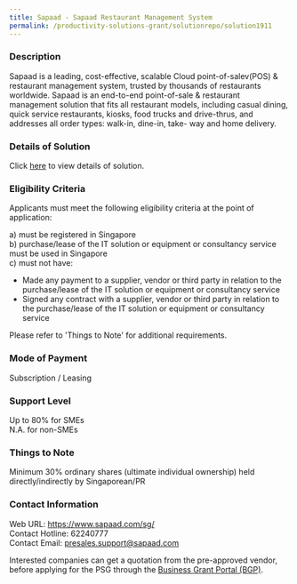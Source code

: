 ```yaml
---
title: Sapaad - Sapaad Restaurant Management System
permalink: /productivity-solutions-grant/solutionrepo/solution1911
---
```


### Description

Sapaad is a leading, cost-effective, scalable Cloud point-of-salev(POS) & restaurant management system, trusted by thousands of restaurants worldwide. Sapaad is an end-to-end point-of-sale & restaurant management solution that fits all restaurant models, including casual dining, quick service restaurants, kiosks, food trucks and drive-thrus, and addresses all order types: walk-in, dine-in, take- way and home delivery.

### Details of Solution

Click <a href='https://www.gobusiness.gov.sg/images/psg/Sapaad_20200692_Desensitised_Annex_3_Part_1.pdf' target='_blank' rel='noopener'>here</a> to view details of solution.

### Eligibility Criteria

Applicants must meet the following eligibility criteria at the point of application:

a) must be registered in Singapore <br>
b) purchase/lease of the IT solution or equipment or consultancy service must be used in Singapore <br>
c) must not have:
- Made any payment to a supplier, vendor or third party in relation to the purchase/lease of the IT solution or equipment or consultancy service
- Signed any contract with a supplier, vendor or third party in relation to the purchase/lease of the IT solution or equipment or consultancy service

Please refer to 'Things to Note' for additional requirements.

### Mode of Payment
Subscription / Leasing

### Support Level
Up to 80% for SMEs <br>
N.A. for non-SMEs

### Things to Note
Minimum 30% ordinary shares (ultimate individual ownership) held directly/indirectly by Singaporean/PR

### Contact Information
Web URL: https://www.sapaad.com/sg/ <br>Contact Hotline: 62240777 <br>Contact Email: presales.support@sapaad.com <br>

Interested companies can get a quotation from the pre-approved vendor, before applying for the PSG through the <a target='_blank' rel='noopener' href='https://www.businessgrants.gov.sg/'>Business Grant Portal (BGP)</a>.

